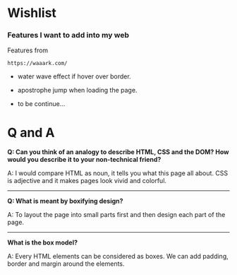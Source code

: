# Wishlist

### Features I want to add into my web

Features from
```
https://waaark.com/
```

- water wave effect if hover over border.


- apostrophe jump when loading the page.


- to be continue...

# Q and A

**Q: Can you think of an analogy to describe HTML, CSS and the DOM? 
How would you describe it to your non-technical friend?**

A: I would compare HTML as noun, it tells you what this page all about. CSS is adjective and it makes pages look vivid and colorful. 

---

**Q: What is meant by boxifying design?**

A: To layout the page into small parts first and then design each part of the page.

---

**What is the box model?**

A: Every HTML elements can be considered as boxes.
We can add padding, border and margin around the elements.
